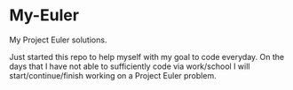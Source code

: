 My-Euler
========

My Project Euler solutions.

Just started this repo to help myself with my goal to code everyday.
On the days that I have not able to sufficiently code via work/school I will start/continue/finish working on a Project Euler problem.
